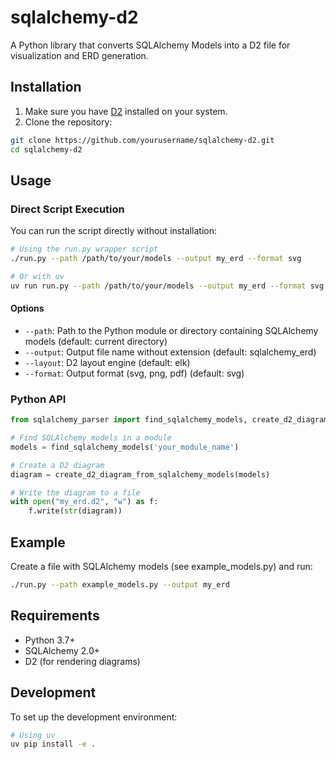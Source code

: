 # sqlalchemy-d2

A Python library that converts SQLAlchemy Models into a D2 file for visualization and ERD generation.

## Installation

1. Make sure you have [D2](https://d2lang.com/tour/install) installed on your system.
2. Clone the repository:

```bash
git clone https://github.com/yourusername/sqlalchemy-d2.git
cd sqlalchemy-d2
```

## Usage

### Direct Script Execution

You can run the script directly without installation:

```bash
# Using the run.py wrapper script
./run.py --path /path/to/your/models --output my_erd --format svg

# Or with uv
uv run run.py --path /path/to/your/models --output my_erd --format svg
```

#### Options

- `--path`: Path to the Python module or directory containing SQLAlchemy models (default: current directory)
- `--output`: Output file name without extension (default: sqlalchemy_erd)
- `--layout`: D2 layout engine (default: elk)
- `--format`: Output format (svg, png, pdf) (default: svg)

### Python API

```python
from sqlalchemy_parser import find_sqlalchemy_models, create_d2_diagram_from_sqlalchemy_models

# Find SQLAlchemy models in a module
models = find_sqlalchemy_models('your_module_name')

# Create a D2 diagram
diagram = create_d2_diagram_from_sqlalchemy_models(models)

# Write the diagram to a file
with open("my_erd.d2", "w") as f:
    f.write(str(diagram))
```

## Example

Create a file with SQLAlchemy models (see example_models.py) and run:

```bash
./run.py --path example_models.py --output my_erd
```

## Requirements

- Python 3.7+
- SQLAlchemy 2.0+
- D2 (for rendering diagrams)

## Development

To set up the development environment:

```bash
# Using uv
uv pip install -e .
```